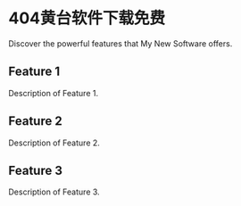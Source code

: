 # 404黄台软件下载免费

Discover the powerful features that My New Software offers.

## Feature 1

Description of Feature 1.

## Feature 2

Description of Feature 2.

## Feature 3

Description of Feature 3.
